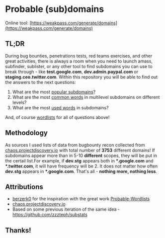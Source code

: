 # Probable (sub)domains

Online tool: [https://weakpass.com/generate/domains](https://weakpass.com/generate/domains)

## TL;DR



During bug bounties, penetrations tests, red teams exercises, and other great activities, there is always a room when you need to launch amass, subfinder, sublister, or any other tool to find subdomains you can use to break through - like **test.google.com**, **dev.admin.paypal.com** or **staging.ceo.twitter.com**.
Within this repository you will be able to find out the answers to the next questions:

1. What are the most [popular subdomains](https://github.com/zzzteph/probable_subdomains/tree/main/wordlists/subdomains)?
2. What are the most [common words](https://github.com/zzzteph/probable_subdomains/tree/main/wordlists/levels) in multilevel subdomains on different levels?
3. What are the most [used words](https://github.com/zzzteph/probable_subdomains/tree/main/wordlists/words) in subdomains?


And, of course [wordlists](https://github.com/zzzteph/probable_subdomains/tree/main/wordlists) for all of questions above!


## Methodology

As sources I used lists of data from bugbounty recon collected from [chaos.projectdiscovery.io](https://chaos.projectdiscovery.io/) with total number of **3753** different domains! If subdomains appear more than in 5-10 **different** scopes, they will be put in the certail list.For example, if **dev.stg** appears both in **\*.google.com** and **\*.twitter.com**, it will have frequency will be 2. It does not matter how often **dev.stg** appears in **\*.google.com**.  That's all -  **nothing more, nothing less**. 



## Attributions

- [berzerk0](https://github.com/berzerk0) for the inspiration with the great work [Probable-Wordlists](https://github.com/berzerk0/Probable-Wordlists)
- [chaos.projectdiscovery.io](https://chaos.projectdiscovery.io/)
- Based on some previous iteration of the same idea - https://github.com/zzzteph/substats



## Thanks!
